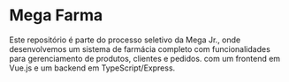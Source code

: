 # Mega Farma

Este repositório é parte do processo seletivo da Mega Jr., onde desenvolvemos um sistema de farmácia completo com funcionalidades para gerenciamento de produtos, clientes e pedidos.  com um frontend em Vue.js e um backend em TypeScript/Express. 